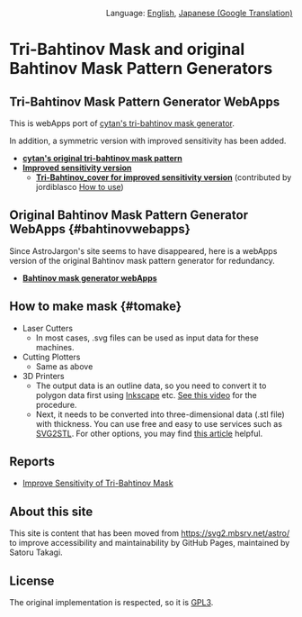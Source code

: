 <p align="right">Language: <a href="https://satakagi.github.io/tribahtinovWebApps/">English</a>, <a href="https://translate.google.co.jp/translate?sl=en&tl=ja&u=https%3A%2F%2Fsatakagi.github.io%2FtribahtinovWebApps%2F">Japanese (Google Translation)</a></p>

# Tri-Bahtinov Mask and original Bahtinov Mask Pattern Generators

## Tri-Bahtinov Mask Pattern Generator WebApps

This is webApps port of [cytan's tri-bahtinov mask generator](https://github.com/cytan299/tribahtinov/).

In addition, a symmetric version with improved sensitivity has been added.

* **[cytan's original tri-bahtinov mask pattern](https://satakagi.github.io/tribahtinovWebApps/Tri-Bahtinov.html)**
* **[Improved sensitivity version](https://satakagi.github.io/tribahtinovWebApps/Tri-Bahtinov_symmetric.html)**
  * **[Tri-Bahtinov_cover for improved sensitivity version](https://satakagi.github.io/tribahtinovWebApps/Tri-Bahtinov_cover.html)** (contributed by jordiblasco [How to use](https://www.cloudynights.com/topic/536410-a-tri-bahtinov-mask-for-sct-collimation-and-focusing/?p=10370496))

## Original Bahtinov Mask Pattern Generator WebApps {#bahtinovwebapps}
Since AstroJargon's site seems to have disappeared, here is a webApps version of the original Bahtinov mask pattern generator for redundancy.

* **[Bahtinov mask generator webApps](https://satakagi.github.io/tribahtinovWebApps/Bahtinov.html)**

## How to make mask {#tomake}
* Laser Cutters
  * In most cases, .svg files can be used as input data for these machines.
* Cutting Plotters
  * Same as above
* 3D Printers
  * The output data is an outline data, so you need to convert it to polygon data first using [Inkscape](https://inkscape.org/) etc. [See this video](reports/MakeFilledBahtinovMaskPatternByInkscape.mp4) for the procedure.
  * Next, it needs to be converted into three-dimensional data (.stl file) with thickness. You can use free and easy to use services such as [SVG2STL](http://svg2stl.com/). For other options, you may find [this article](https://all3dp.com/2/svg-to-stl-how-to-convert-svgs-into-3d-printable-stls/) helpful.

## Reports
* [Improve Sensitivity of Tri-Bahtinov Mask](reports/improveSensitivity.html)

## About this site
This site is content that has been moved from https://svg2.mbsrv.net/astro/ to improve accessibility and maintainability by GitHub Pages, maintained by Satoru Takagi.

## License
The original implementation is respected, so it is [GPL3](LICENSE).
